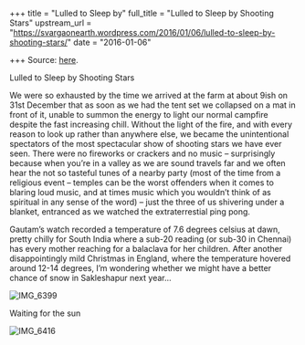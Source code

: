 +++
title = "Lulled to Sleep by"
full_title = "Lulled to Sleep by Shooting Stars"
upstream_url = "https://svargaonearth.wordpress.com/2016/01/06/lulled-to-sleep-by-shooting-stars/"
date = "2016-01-06"

+++
Source: [here](https://svargaonearth.wordpress.com/2016/01/06/lulled-to-sleep-by-shooting-stars/).

Lulled to Sleep by Shooting Stars

We were so exhausted by the time we arrived at the farm at about 9ish on 31st December that as soon as we had the tent set we collapsed on a mat in front of it, unable to summon the energy to light our normal campfire despite the fast increasing chill. Without the light of the fire, and with every reason to look up rather than anywhere else, we became the unintentional spectators of the most spectacular show of shooting stars we have ever seen. There were no fireworks or crackers and no music – surprisingly because when you’re in a valley as we are sound travels far and we often hear the not so tasteful tunes of a nearby party (most of the time from a religious event – temples can be the worst offenders when it comes to blaring loud music, and at times music which you wouldn’t think of as spiritual in any sense of the word) – just the three of us shivering under a blanket, entranced as we watched the extraterrestial ping pong.

Gautam’s watch recorded a temperature of 7.6 degrees celsius at dawn, pretty chilly for South India where a sub-20 reading (or sub-30 in Chennai) has every mother reaching for a balaclava for her children. After another disappointingly mild Christmas in England, where the temperature hovered around 12-14 degrees, I’m wondering whether we might have a better chance of snow in Sakleshapur next year…

![IMG_6399](https://svargaonearth.files.wordpress.com/2016/01/img_6399.jpg?w=656)

Waiting for the sun

![IMG_6416](https://svargaonearth.files.wordpress.com/2016/01/img_6416.jpg?w=656)
